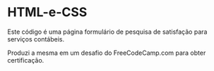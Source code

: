 # HTML-e-CSS

Este código é uma página formulário de pesquisa de satisfação para serviços contábeis.

Produzi a mesma em um desafio do FreeCodeCamp.com para obter certificação.
